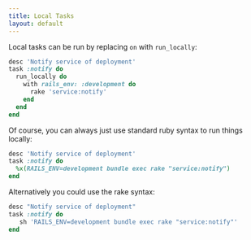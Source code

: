 ```yaml
---
title: Local Tasks
layout: default
---
```


Local tasks can be run by replacing `on` with `run_locally`:

```ruby
desc 'Notify service of deployment'
task :notify do
  run_locally do
    with rails_env: :development do
      rake 'service:notify'
    end
  end
end
```

Of course, you can always just use standard ruby syntax to run things locally:

```ruby
desc 'Notify service of deployment'
task :notify do
  %x(RAILS_ENV=development bundle exec rake "service:notify")
end
```

Alternatively you could use the rake syntax:

```ruby
desc "Notify service of deployment"
task :notify do
   sh 'RAILS_ENV=development bundle exec rake "service:notify"'
end
```
